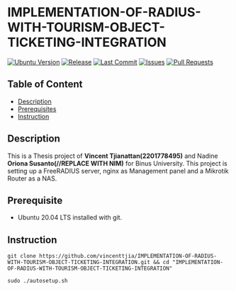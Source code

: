 # IMPLEMENTATION-OF-RADIUS-WITH-TOURISM-OBJECT-TICKETING-INTEGRATION

[![Ubuntu Version](https://img.shields.io/badge/Ubuntu%20Version-20.04-blue.svg)](https://releases.ubuntu.com/focal/)
[![Release](https://img.shields.io/github/release/vincenttjia/IMPLEMENTATION-OF-RADIUS-WITH-TOURISM-OBJECT-TICKETING-INTEGRATION.svg)](https://github.com/vincenttjia/IMPLEMENTATION-OF-RADIUS-WITH-TOURISM-OBJECT-TICKETING-INTEGRATION/releases)
[![Last Commit](https://img.shields.io/github/last-commit/vincenttjia/IMPLEMENTATION-OF-RADIUS-WITH-TOURISM-OBJECT-TICKETING-INTEGRATION.svg)](https://github.com/vincenttjia/IMPLEMENTATION-OF-RADIUS-WITH-TOURISM-OBJECT-TICKETING-INTEGRATION/commits/master)
[![Issues](https://img.shields.io/github/issues/vincenttjia/IMPLEMENTATION-OF-RADIUS-WITH-TOURISM-OBJECT-TICKETING-INTEGRATION.svg)](https://github.com/vincenttjia/IMPLEMENTATION-OF-RADIUS-WITH-TOURISM-OBJECT-TICKETING-INTEGRATION/issues)
[![Pull Requests](https://img.shields.io/github/issues-pr/vincenttjia/IMPLEMENTATION-OF-RADIUS-WITH-TOURISM-OBJECT-TICKETING-INTEGRATION.svg)](https://github.com/vincenttjia/IMPLEMENTATION-OF-RADIUS-WITH-TOURISM-OBJECT-TICKETING-INTEGRATION/pulls)

## Table of Content

- [Description](#description)
- [Prerequisites](#Prerequisites)
- [Instruction](#Instruction)

## Description
This is a Thesis project of **Vincent Tjianattan(2201778495)** and Nadine **Oriona Susanto(//REPLACE WITH NIM)** for Binus University. This project is setting up a FreeRADIUS server, nginx as Management panel and a Mikrotik Router as a NAS.

## Prerequisite
- Ubuntu 20.04 LTS installed with git.

## Instruction
```
git clone https://github.com/vincenttjia/IMPLEMENTATION-OF-RADIUS-WITH-TOURISM-OBJECT-TICKETING-INTEGRATION.git && cd "IMPLEMENTATION-OF-RADIUS-WITH-TOURISM-OBJECT-TICKETING-INTEGRATION"
```


```
sudo ./autosetup.sh
```
